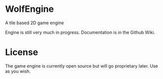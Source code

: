 WolfEngine
==========

A tile based 2D game engine


Engine is still very much in progress. Documentation is in the Github Wiki.

License
==========

The game engine is currently open source but will go proprietary later. Use as you wish.
